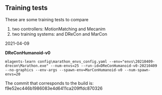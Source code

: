 

## Training tests 

These are some training tests to compare 

1. two controllers: MotionMatching and Mecanim
2. two training systems: and DReCon and MarCon

2021-04-09

**DReConHumanoid-v0**

```shell
mlagents-learn config\marathon_envs_config.yaml --env="envs\20210409-drecon\Marathon.exe" --num-envs=25 --run-id=DReConHumanoid-v0-20210409 --no-graphics --env-args --spawn-env=MarConHumanoid-v0 --num-spawn-envs=20

```
The commit that corresponds to the build is: f9e52ec446b1986083e4d6411ca209ffdc870326








